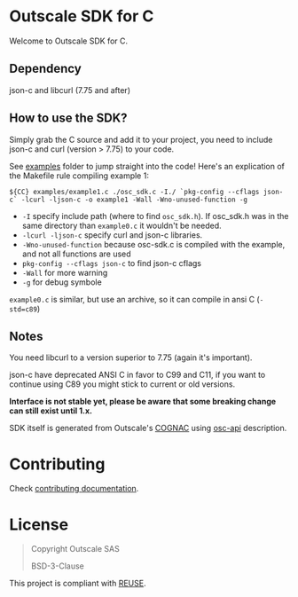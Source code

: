 # Outscale SDK for C

Welcome to Outscale SDK for C.

## Dependency

json-c and libcurl (7.75 and after)

## How to use the SDK?

Simply grab the C source and add it to your project, you need to include json-c and curl (version > 7.75) to your code.

See [examples](examples/) folder to jump straight into the code!
Here's an explication of the Makefile rule compiling example 1:

```
${CC} examples/example1.c ./osc_sdk.c -I./ `pkg-config --cflags json-c` -lcurl -ljson-c -o example1 -Wall -Wno-unused-function -g
```
- `-I` specify include path (where to find `osc_sdk.h`). If osc_sdk.h was in the same directory than `example0.c` it wouldn't be needed.
- `-lcurl -ljson-c` specify curl and json-c libraries.
- `-Wno-unused-function` because osc-sdk.c is compiled with the example, and not all functions are used
- `pkg-config --cflags json-c` to find json-c cflags
- `-Wall` for more warning
- `-g` for debug symbole

`example0.c` is similar, but use an archive, so it can compile in ansi C (`-std=c89`)

## Notes

You need libcurl to a version superior to 7.75 (again it's important).

json-c have deprecated ANSI C in favor to C99 and C11, if you want to continue using C89 you might stick to current or old versions.

**Interface is not stable yet, please be aware that some breaking change can still exist until 1.x.**

SDK itself is generated from Outscale's [COGNAC](https://github.com/outscale-mgo/COGNAC) using [osc-api](https://github.com/outscale/osc-api) description.

# Contributing

Check [contributing documentation](CONTRIBUTING.md).

# License

> Copyright Outscale SAS
>
> BSD-3-Clause

This project is compliant with [REUSE](https://reuse.software/).
